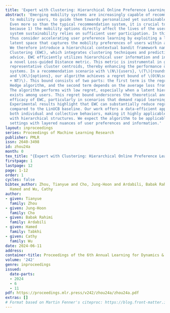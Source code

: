 ```yaml
---
title: 'Expert with Clustering: Hierarchical Online Preference Learning Framework'
abstract: 'Emerging mobility systems are increasingly capable of recommending options
  to mobility users, to guide them towards personalized yet sustainable system outcomes.
  Even more so than the typical recommendation system, it is crucial to minimize regret,
  because 1) the mobility options directly affect the lives of the users, and 2) the
  system sustainability relies on sufficient user participation. In this study, we
  thus consider accelerating user preference learning by exploiting a low-dimensional
  latent space that captures the mobility preferences of users within a population.
  We therefore introduce a hierarchical contextual bandit framework named Expert with
  Clustering (EWC), which integrates clustering techniques and prediction with expert
  advice. EWC efficiently utilizes hierarchical user information and incorporates
  a novel Loss-guided Distance metric. This metric is instrumental in generating more
  representative cluster centroids, thereby enhancing the performance of recommendation
  systems. In a recommendation scenario with \(N\){users}, \(T\){rounds} per user,
  and \(K\){options}, our algorithm achieves a regret bound of \(O(N\sqrt{T\log K}
  + NT)\). This bound consists of two parts: the first term is the regret from the
  Hedge algorithm, and the second term depends on the average loss from clustering.
  The algorithm performs with low regret, especially when a latent hierarchical structure
  exists among users. This regret bound underscores the theoretical and experimental
  efficacy of EWC, particularly in scenarios that demand rapid learning and adaptation.
  Experimental results highlight that EWC can substantially reduce regret by 27.57%
  compared to the LinUCB baseline. Our work offers a data-efficient approach to capturing
  both individual and collective behaviors, making it highly applicable to contexts
  with hierarchical structures. We expect the algorithm to be applicable to other
  settings with layered nuances of user preferences and information.'
layout: inproceedings
series: Proceedings of Machine Learning Research
publisher: PMLR
issn: 2640-3498
id: zhou24a
month: 0
tex_title: "{Expert with Clustering: Hierarchical Online Preference Learning Framework}"
firstpage: 1
lastpage: 12
page: 1-12
order: 1
cycles: false
bibtex_author: Zhou, Tianyue and Cho, Jung-Hoon and Ardabili, Babak Rahimi and Tabkhi,
  Hamed and Wu, Cathy
author:
- given: Tianyue
  family: Zhou
- given: Jung-Hoon
  family: Cho
- given: Babak Rahimi
  family: Ardabili
- given: Hamed
  family: Tabkhi
- given: Cathy
  family: Wu
date: 2024-06-11
address:
container-title: Proceedings of the 6th Annual Learning for Dynamics & Control Conference
volume: '242'
genre: inproceedings
issued:
  date-parts:
  - 2024
  - 6
  - 11
pdf: https://proceedings.mlr.press/v242/zhou24a/zhou24a.pdf
extras: []
# Format based on Martin Fenner's citeproc: https://blog.front-matter.io/posts/citeproc-yaml-for-bibliographies/
---
```

